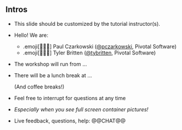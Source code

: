 ## Intros

- This slide should be customized by the tutorial instructor(s).

- Hello! We are:

   - .emoji[👨🏾‍🎓] Paul Czarkowski ([@pczarkowski](https://twitter.com/pczarkowski), Pivotal Software)
   - .emoji[👨🏾‍🎓] Tyler Britten ([@tybritten](https://twitter.com/tybritten), Pivotal Software)


- The workshop will run from ...

- There will be a lunch break at ...

  (And coffee breaks!)

- Feel free to interrupt for questions at any time

- *Especially when you see full screen container pictures!*

- Live feedback, questions, help: @@CHAT@@
